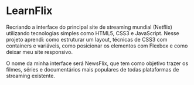# LearnFlix

Recriando a interface do principal site de streaming mundial (Netflix) utilizando tecnologias simples como HTML5, CSS3 e JavaScript.  Nesse projeto aprendi: como estruturar um layout, técnicas de CSS3 com containers e variáveis, como posicionar  os elementos com Flexbox e como deixar meu site responsivo.

O nome da minha interface será NewsFlix, que tem como objetivo trazer os filmes, séries e documentários mais populares de todas plataformas de streaming existente.

